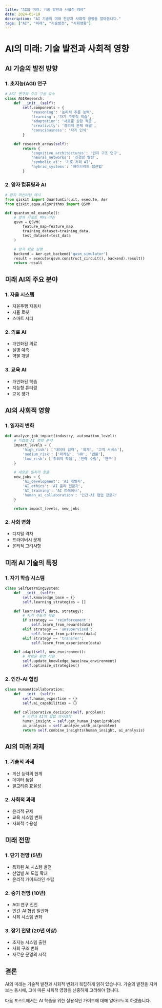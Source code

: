 ```yaml
---
title: "AI의 미래: 기술 발전과 사회적 영향"
date: 2024-05-19
description: "AI 기술의 미래 전망과 사회적 영향을 알아봅니다."
tags: ["AI", "미래", "기술발전", "사회영향"]
---
```


# AI의 미래: 기술 발전과 사회적 영향

## AI 기술의 발전 방향

### 1. 초지능(AGI) 연구
```python
# AGI 연구의 주요 구성 요소
class AGIResearch:
    def __init__(self):
        self.components = {
            'reasoning': '논리적 추론 능력',
            'learning': '자기 주도적 학습',
            'adaptation': '새로운 상황 적응',
            'creativity': '창의적 문제 해결',
            'consciousness': '자기 인식'
        }
    
    def research_areas(self):
        return {
            'cognitive_architectures': '인지 구조 연구',
            'neural_networks': '신경망 발전',
            'symbolic_ai': '기호 처리 AI',
            'hybrid_systems': '하이브리드 접근법'
        }
```

### 2. 양자 컴퓨팅과 AI
```python
# 양자 머신러닝 예시
from qiskit import QuantumCircuit, execute, Aer
from qiskit.aqua.algorithms import QSVM

def quantum_ml_example():
    # 양자 서포트 벡터 머신
    qsvm = QSVM(
        feature_map=feature_map,
        training_dataset=training_data,
        test_dataset=test_data
    )
    
    # 양자 회로 실행
    backend = Aer.get_backend('qasm_simulator')
    result = execute(qsvm.construct_circuit(), backend).result()
    return result
```

## 미래 AI의 주요 분야

### 1. 자율 시스템
- 자율주행 자동차
- 자율 로봇
- 스마트 시티

### 2. 의료 AI
- 개인화된 의료
- 질병 예측
- 약물 개발

### 3. 교육 AI
- 개인화된 학습
- 지능형 튜터링
- 교육 평가

## AI의 사회적 영향

### 1. 일자리 변화
```python
def analyze_job_impact(industry, automation_level):
    # 직업별 AI 영향 분석
    impact_levels = {
        'high_risk': ['데이터 입력', '회계', '고객 서비스'],
        'medium_risk': ['마케팅', 'HR', '법률'],
        'low_risk': ['창의적 작업', '전략 수립', '연구']
    }
    
    # 새로운 일자리 창출
    new_jobs = {
        'AI_development': 'AI 개발자',
        'AI_ethics': 'AI 윤리 전문가',
        'AI_training': 'AI 트레이너',
        'human_ai_collaboration': '인간-AI 협업 전문가'
    }
    
    return impact_levels, new_jobs
```

### 2. 사회 변화
- 디지털 격차
- 프라이버시 문제
- 윤리적 고려사항

## 미래 AI 기술의 특징

### 1. 자기 학습 시스템
```python
class SelfLearningSystem:
    def __init__(self):
        self.knowledge_base = {}
        self.learning_strategies = []
    
    def learn(self, data, strategy):
        # 자기 주도적 학습
        if strategy == 'reinforcement':
            self.learn_from_reward(data)
        elif strategy == 'unsupervised':
            self.learn_from_patterns(data)
        elif strategy == 'transfer':
            self.learn_from_experience(data)
    
    def adapt(self, new_environment):
        # 새로운 환경 적응
        self.update_knowledge_base(new_environment)
        self.optimize_strategies()
```

### 2. 인간-AI 협업
```python
class HumanAICollaboration:
    def __init__(self):
        self.human_expertise = {}
        self.ai_capabilities = {}
    
    def collaborative_decision(self, problem):
        # 인간과 AI의 협업 의사결정
        human_insight = self.get_human_input(problem)
        ai_analysis = self.analyze_with_ai(problem)
        return self.combine_insights(human_insight, ai_analysis)
```

## AI의 미래 과제

### 1. 기술적 과제
- 계산 능력의 한계
- 데이터 품질
- 알고리즘 효율성

### 2. 사회적 과제
- 윤리적 규제
- 교육 시스템 변화
- 사회적 수용성

## 미래 전망

### 1. 단기 전망 (5년)
- 특화된 AI 시스템 발전
- 산업별 AI 도입 확대
- 윤리적 가이드라인 수립

### 2. 중기 전망 (10년)
- AGI 연구 진전
- 인간-AI 협업 일반화
- 사회 시스템 변화

### 3. 장기 전망 (20년 이상)
- 초지능 시스템 출현
- 사회 구조 변화
- 새로운 문명의 시작

## 결론

AI의 미래는 기술적 발전과 사회적 변화가 복잡하게 얽혀 있습니다. 기술의 발전을 지켜보는 동시에, 그에 따른 사회적 영향을 신중하게 고려해야 합니다.

다음 포스트에서는 AI 학습을 위한 실용적인 가이드에 대해 알아보도록 하겠습니다. 